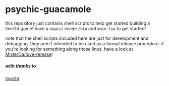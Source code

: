 
# psychic-guacamole

this repository just contains shell scripts to help get started building a löve2d game! have a squizz inside `/bin` and `main.lua` to get started!

note that the shell scripts included here are just for development and debugging. they aren't intended to be used as a formal release procedure. if you're looking for something along those lines, have a look at [MisterDa/love-release](https://github.com/MisterDA/love-release)!

##### with thanks to

[löve2d](https://love2d.org/)
